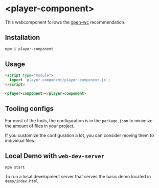 # \<player-component>

This webcomponent follows the [open-wc](https://github.com/open-wc/open-wc) recommendation.

## Installation

```bash
npm i player-component
```

## Usage

```html
<script type="module">
  import 'player-component/player-component.js';
</script>

<player-component></player-component>
```



## Tooling configs

For most of the tools, the configuration is in the `package.json` to minimize the amount of files in your project.

If you customize the configuration a lot, you can consider moving them to individual files.

## Local Demo with `web-dev-server`

```bash
npm start
```

To run a local development server that serves the basic demo located in `demo/index.html`
